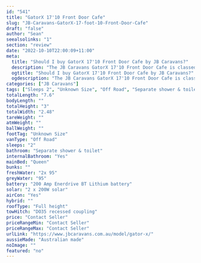```yaml
---
id: "541"
title: "GatorX 17'10 Front Door Cafe"
slug: "JB-Caravans-GatorX-17-foot-10-Front-Door-Cafe"
draft: "false"
author: "Sean"
seealsolinks: "1"
section: "review"
date: "2022-10-10T22:00:09+11:00"
meta:
  title: "Should I buy GatorX 17'10 Front Door Cafe by JB Caravans?"
  description: "The JB Caravans GatorX 17'10 Front Door Cafe is classed as Off Road, and sleeps 2 people. It is Australian made and comes in at Unknown Size. It generally has Separate shower & toilet."
  ogtitle: "Should I buy GatorX 17'10 Front Door Cafe by JB Caravans?"
  ogdescription: "The JB Caravans GatorX 17'10 Front Door Cafe is classed as Off Road, and sleeps 2 people. It is Australian made and comes in at Unknown Size. It generally has Separate shower & toilet."
categories: ["JB Caravans"]
tags: ["Sleeps 2", "Unknown Size", "Off Road", "Separate shower & toilet", "Full height", "Price Unknown", "Australian made"]
totalLength: "7.6"
bodyLength: ""
totalHeight: "3"
totalWidth: "2.48"
tareWeight: ""
atmWeight: ""
ballWeight: ""
footTag: "Unknown Size"
vanType: "Off Road"
sleeps: "2"
bathroom: "Separate shower & toilet"
internalBathroom: "Yes"
mainBed: "Queen"
bunks: ""
freshWater: "2x 95"
greyWater: "95"
battery: "200 Amp Enerdrive BT Lithium battery"
solar: "2 x 200W solar"
airCon: "Yes"
hybrid: ""
roofType: "Full height"
towHitch: "DO35 recessed coupling"
price: "Contact Seller"
priceRangeMin: "Contact Seller"
priceRangeMax: "Contact Seller"
urlLink: "https://www.jbcaravans.com.au/model/gator-x/"
aussieMade: "Australian made"
noImage: ""
featured: "no"
---
```

